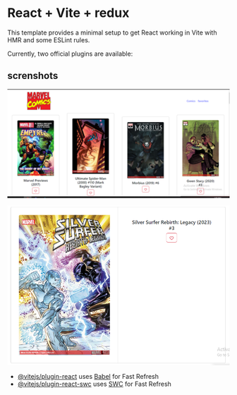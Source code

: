 # React + Vite + redux

This template provides a minimal setup to get React working in Vite with HMR and some ESLint rules.

Currently, two official plugins are available:

## screnshots

![1 screenshot](/screenshot/screenshot.png?raw=true "1 screenshot")

![2 screenshot](/screenshot/screenshot2.png?raw=true "2 screenshot")


- [@vitejs/plugin-react](https://github.com/vitejs/vite-plugin-react/blob/main/packages/plugin-react/README.md) uses [Babel](https://babeljs.io/) for Fast Refresh
- [@vitejs/plugin-react-swc](https://github.com/vitejs/vite-plugin-react-swc) uses [SWC](https://swc.rs/) for Fast Refresh
